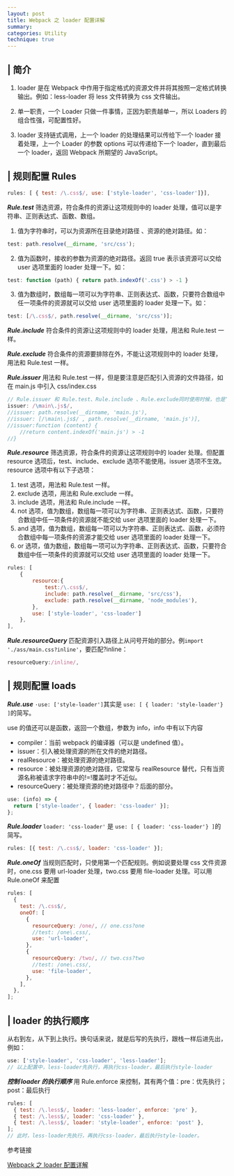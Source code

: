 ```yaml
---
layout: post
title: Webpack 之 loader 配置详解
summary:
categories: Utility
technique: true
---
```


## | 简介

1. loader 是在 Webpack 中作用于指定格式的资源文件并将其按照一定格式转换输出。例如：less-loader 将 less 文件转换为 css 文件输出。

2. 单一职责，一个 Loader 只做一件事情，正因为职责越单一，所以 Loaders 的组合性强，可配置性好。

3. loader 支持链式调用，上一个 loader 的处理结果可以传给下一个 loader 接着处理，上一个 Loader 的参数 options 可以传递给下一个 loader，直到最后一个 loader，返回 Webpack 所期望的 JavaScript。

## | 规则配置 Rules

```javascript
rules: [ { test: /\.css$/, use: ['style-loader', 'css-loader']}],
```

**_Rule.test_** 筛选资源，符合条件的资源让这项规则中的 loader 处理，值可以是字符串、正则表达式、函数、数组。

1. 值为字符串时，可以为资源所在目录绝对路径 、资源的绝对路径。如：

```javascript
test: path.resolve(__dirname, 'src/css');
```

2. 值为函数时，接收的参数为资源的绝对路径。返回 true 表示该资源可以交给 user 选项里面的 loader 处理一下。如：

```javascript
test: function (path) { return path.indexOf('.css') > -1 }
```

3. 值为数组时，数组每一项可以为字符串、正则表达式、函数，只要符合数组中任一项条件的资源就可以交给 user 选项里面的 loader 处理一下。如：

```javascript
test: [/\.css$/, path.resolve(__dirname, 'src/css')];
```

**_Rule.include_** 符合条件的资源让这项规则中的 loader 处理，用法和 Rule.test 一样。

**_Rule.exclude_** 符合条件的资源要排除在外，不能让这项规则中的 loader 处理，用法和 Rule.test 一样。

**_Rule.issuer_** 用法和 Rule.test 一样，但是要注意是匹配引入资源的文件路径，如在 main.js 中引入 css/index.css

```javascript
// Rule.issuer 和 Rule.test、Rule.include 、Rule.exclude同时使用时候，也是“与”的关系。
issuer: /\main\.js$/,
//issuer: path.resolve(__dirname, 'main.js'),
//issuer: [/\main\.js$/ , path.resolve(__dirname, 'main.js')],
//issuer:function (content) {
    //return content.indexOf('main.js') > -1
//}
```

**_Rule.resource_** 筛选资源，符合条件的资源让这项规则中的 loader 处理。但配置 resource 选项后，test、include、exclude 选项不能使用。issuer 选项不生效。
resource 选项中有以下子选项：

1. test 选项，用法和 Rule.test 一样。
2. exclude 选项，用法和 Rule.exclude 一样。
3. include 选项，用法和 Rule.include 一样。
4. not 选项，值为数组，数组每一项可以为字符串、正则表达式、函数，只要符合数组中任一项条件的资源就不能交给 user 选项里面的 loader 处理一下。
5. and 选项，值为数组，数组每一项可以为字符串、正则表达式、函数，必须符合数组中每一项条件的资源才能交给 user 选项里面的 loader 处理一下。
6. or 选项，值为数组，数组每一项可以为字符串、正则表达式、函数，只要符合数组中任一项条件的资源就可以交给 user 选项里面的 loader 处理一下。

```javascript
rules: [
    {
        resource:{
            test:/\.css$/,
            include: path.resolve(__dirname, 'src/css'),
            exclude: path.resolve(__dirname, 'node_modules'),
        },
        use: ['style-loader', 'css-loader']
    },
],
```

**_Rule.resourceQuery_** 匹配资源引入路径上从问号开始的部分。例`import './ass/main.css?inline'`，要匹配?inline：

```javascript
resourceQuery:/inline/,
```

## | 规则配置 loads

**_Rule.use_** `·use: ['style-loader']`其实是 `use: [ { loader: 'style-loader'} ]`的简写。

use 的值还可以是函数，返回一个数组，参数为 info，info 中有以下内容

- compiler：当前 webpack 的编译器（可以是 undefined 值）。
- issuer：引入被处理资源的所在文件的绝对路径。
- realResource：被处理资源的绝对路径。
- resource：被处理资源的绝对路径，它常常与 realResource 替代，只有当资源名称被请求字符串中的!=!覆盖时才不近似。
- resourceQuery：被处理资源的绝对路径中？后面的部分。

```javascript
use: (info) => {
  return ['style-loader', { loader: 'css-loader' }];
};
```

**_Rule.loader_** `loader: 'css-loader'` 是 `use: [ { loader: 'css-loader'} ]`的简写。

```javascript
rules: [{ test: /\.css$/, loader: 'css-loader' }];
```

**_Rule.oneOf_** 当规则匹配时，只使用第一个匹配规则。例如说要处理 css 文件资源时，one.css 要用 url-loader 处理，two.css 要用 file-loader 处理。可以用 Rule.oneOf 来配置

```javascript
rules: [
  {
    test: /\.css$/,
    oneOf: [
      {
        resourceQuery: /one/, // one.css?one
        //test: /one\.css/,
        use: 'url-loader',
      },
      {
        resourceQuery: /two/, // two.css?two
        //test: /one\.css/,
        use: 'file-loader',
      },
    ],
  },
];
```

## | loader 的执行顺序

从右到左，从下到上执行。换句话来说，就是后写的先执行，跟栈一样后进先出，例如：

```javascript
use: ['style-loader', 'css-loader', 'less-loader'];
// 以上配置中，less-loader先执行，再执行css-loader，最后执行style-loader
```

**_控制 loader 的执行顺序_** 用 Rule.enforce 来控制，其有两个值：pre：优先执行；post：最后执行

```javascript
rules: [
  { test: /\.less$/, loader: 'less-loader', enforce: 'pre' },
  { test: /\.less$/, loader: 'css-loader' },
  { test: /\.less$/, loader: 'style-loader', enforce: 'post' },
];
// 此时，less-loader先执行，再执行css-loader，最后执行style-loader。
```

参考链接

[Webpack 之 loader 配置详解](https://juejin.im/post/5ef21379e51d457412313f91#heading-0)
